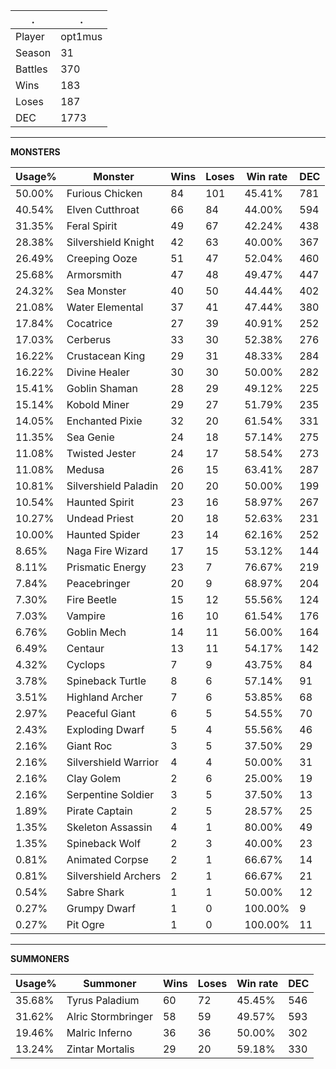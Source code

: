 .|.
|-|-
Player|opt1mus
Season|31
Battles|370
Wins|183
Loses|187
DEC|1773

---
**MONSTERS**

Usage%|Monster|Wins|Loses|Win rate|DEC|
-|-|-|-|-|-|
50.00%|Furious Chicken|84|101|45.41%|781|
40.54%|Elven Cutthroat|66|84|44.00%|594|
31.35%|Feral Spirit|49|67|42.24%|438|
28.38%|Silvershield Knight|42|63|40.00%|367|
26.49%|Creeping Ooze|51|47|52.04%|460|
25.68%|Armorsmith|47|48|49.47%|447|
24.32%|Sea Monster|40|50|44.44%|402|
21.08%|Water Elemental|37|41|47.44%|380|
17.84%|Cocatrice|27|39|40.91%|252|
17.03%|Cerberus|33|30|52.38%|276|
16.22%|Crustacean King|29|31|48.33%|284|
16.22%|Divine Healer|30|30|50.00%|282|
15.41%|Goblin Shaman|28|29|49.12%|225|
15.14%|Kobold Miner|29|27|51.79%|235|
14.05%|Enchanted Pixie|32|20|61.54%|331|
11.35%|Sea Genie|24|18|57.14%|275|
11.08%|Twisted Jester|24|17|58.54%|273|
11.08%|Medusa|26|15|63.41%|287|
10.81%|Silvershield Paladin|20|20|50.00%|199|
10.54%|Haunted Spirit|23|16|58.97%|267|
10.27%|Undead Priest|20|18|52.63%|231|
10.00%|Haunted Spider|23|14|62.16%|252|
8.65%|Naga Fire Wizard|17|15|53.12%|144|
8.11%|Prismatic Energy|23|7|76.67%|219|
7.84%|Peacebringer|20|9|68.97%|204|
7.30%|Fire Beetle|15|12|55.56%|124|
7.03%|Vampire|16|10|61.54%|176|
6.76%|Goblin Mech|14|11|56.00%|164|
6.49%|Centaur|13|11|54.17%|142|
4.32%|Cyclops|7|9|43.75%|84|
3.78%|Spineback Turtle|8|6|57.14%|91|
3.51%|Highland Archer|7|6|53.85%|68|
2.97%|Peaceful Giant|6|5|54.55%|70|
2.43%|Exploding Dwarf|5|4|55.56%|46|
2.16%|Giant Roc|3|5|37.50%|29|
2.16%|Silvershield Warrior|4|4|50.00%|31|
2.16%|Clay Golem|2|6|25.00%|19|
2.16%|Serpentine Soldier|3|5|37.50%|13|
1.89%|Pirate Captain|2|5|28.57%|25|
1.35%|Skeleton Assassin|4|1|80.00%|49|
1.35%|Spineback Wolf|2|3|40.00%|23|
0.81%|Animated Corpse|2|1|66.67%|14|
0.81%|Silvershield Archers|2|1|66.67%|21|
0.54%|Sabre Shark|1|1|50.00%|12|
0.27%|Grumpy Dwarf|1|0|100.00%|9|
0.27%|Pit Ogre|1|0|100.00%|11|

---
**SUMMONERS**

Usage%|Summoner|Wins|Loses|Win rate|DEC|
-|-|-|-|-|-|
35.68%|Tyrus Paladium|60|72|45.45%|546|
31.62%|Alric Stormbringer|58|59|49.57%|593|
19.46%|Malric Inferno|36|36|50.00%|302|
13.24%|Zintar Mortalis|29|20|59.18%|330|

